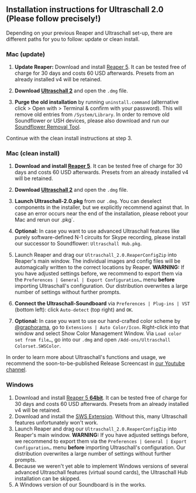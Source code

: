 ## Installation instructions for Ultraschall 2.0 (Please follow precisely!)

Depending on your previous Reaper and Ultraschall set-up, there are different paths for you to follow: update or clean install.

### Mac (update)

1. **Update Reaper:** Download and install [Reaper 5](http://www.reaper.fm/download-old.php?ver=5x). It can be tested free of charge for 30 days and costs 60 USD afterwards. Presets from an already installed v4 will be retained.

2. **Download [Ultraschall 2](http://url.ultraschall-podcast.de/us2rc1)** and open the `.dmg` file.

3. **Purge the old installation** by running `uninstall.command` (alternative click > Open with > Terminal & confirm with your password). This will remove old entries from `/System/Library`. In order to remove old Soundflower or USH devices, please also download and run our [Soundflower Removal Tool](http://url.ultraschall-podcast.de/soundfloweremovalool).

Continue with the clean install instructions at step 3.

### Mac (clean install)

1. **Download and install [Reaper 5](http://www.reaper.fm/download-old.php?ver=5x)**. It can be tested free of charge for 30 days and costs 60 USD afterwards. Presets from an already installed v4 will be retained.

2. **Download [Ultraschall 2](http://url.ultraschall-podcast.de/us2rc1)** and open the `.dmg` file.

3. **Launch Ultraschall-2.0.pkg** from our `.dmg`. You can deselect components in the installer, but we explicitly recommend against that. In case an error occurs near the end of the installation, please reboot your Mac and rerun our .pkg`.

4. **Optional:** In case you want to use advanced Ultraschall features like purely software-defined N-1 circuits for Skype recording, please install our successor to Soundflower: `Ultraschall Hub.pkg`.

5. Launch Reaper and drag our `Ultraschall_2.0.ReaperConfigZip` into Reaper's main window. The individual images and config files will be automagically written to the correct locations by Reaper. **WARNING:** If you have adjusted settings before, we recommend to export them via the `Preferences | General | Export Configuration…` menu **before** importing Ultraschall's configuration. Our distribution overwrites a large number of settings without further prompts.

6. **Connect the Ultraschall-Soundboard** via `Preferences | Plug-ins | VST` (bottom left): click `Auto-detect` (top right) and `OK`.

7. **Optional:** In case you want to use our hand-crafted color scheme by [@graphorama](https://sendegate.de/users/graphorama), go to `Extensions | Auto Color/Icon`. Right-click into that window and select Show Color Management Window. Via `Load color set from file…`, go into our `.dmg` and open `/Add-ons/Ultraschall Colorset.SWSColor`.

In order to learn more about Ultraschall's functions and usage, we recommend the soon-to-be-published Release Screencast in [our Youtube channel](https://www.youtube.com/playlist?list=PLrHlJxVCzpcUF8e0pbt60uSK26JNxbFzG).

### Windows

1. Download and install [Reaper 5 **64bit**](http://www.reaper.fm/download-old.php?ver=5x). It can be tested free of charge for 30 days and costs 60 USD afterwards. Presets from an already installed v4 will be retained.
2. Download and install the [SWS Extension](http://www.sws-extension.org/). Without this, many Ultraschall features unfortunately won't work.
3. Launch Reaper and drag our `Ultraschall_2.0.ReaperConfigZip` into Reaper's main window. **WARNING:** If you have adjusted settings before, we recommend to export them via the `Preferences | General | Export Configuration…` menu **before** importing Ultraschall's configuration. Our distribution overwrites a large number of settings without further prompts.
4. Because we weren't yet able to implement Windows versions of several advanced Ultraschall features (virtual sound cards), the Ultraschall Hub installation can be skipped.
5. A Windows version of our Soundboard is in the works.
